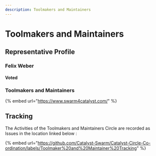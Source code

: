 ```yaml
---
description: Toolmakers and Maintainers
---
```


# Toolmakers and Maintainers

## Representative Profile

### Felix Weber

#### Voted

### Toolmakers and Maintainers

{% embed url="https://www.swarm4catalyst.com/" %}

## Tracking

The Activities of the Toolmakers and Maintainers Circle are recorded as Issues in the location linked below :

{% embed url="https://github.com/Catalyst-Swarm/Catalyst-Circle-Co-ordination/labels/Toolmaker%20and%20Maintainer%20Tracking" %}




